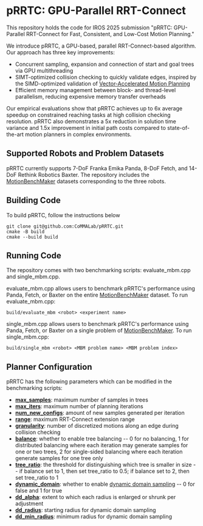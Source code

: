 # pRRTC: GPU-Parallel RRT-Connect

This repository holds the code for IROS 2025 submission "pRRTC: GPU-Parallel RRT-Connect for Fast, Consistent, and Low-Cost Motion Planning."

We introduce pRRTC, a GPU-based, parallel RRT-Connect-based algorithm. Our approach has three key improvements: 
- Concurrent sampling, expansion and connection of start and goal trees via GPU multithreading
- SIMT-optimized collision checking to quickly validate edges, inspired by the SIMD-optimized validation of [Vector-Accelerated Motion Planning](https://github.com/KavrakiLab/vamp/tree/main)
- Efficient memory management between block- and thread-level parallelism, reducing expensive memory transfer overheads

Our empirical evaluations show that pRRTC achieves up to 6x average speedup on constrained reaching tasks at high collision checking resolution. pRRTC also demonstrates a 5x reduction in solution time variance and 1.5x improvement in initial path costs compared to state-of-the-art motion planners in complex environments.

## Supported Robots and Problem Datasets
pRRTC currently supports 7-DoF Franka Emika Panda, 8-DoF Fetch, and 14-DoF Rethink Robotics Baxter. The repository includes the [MotionBenchMaker](https://github.com/KavrakiLab/motion_bench_maker) datasets corresponding to the three robots.

## Building Code
To build pRRTC, follow the instructions below
```
git clone git@github.com:CoMMALab/pRRTC.git
cmake -B build
cmake --build build
```

## Running Code
The repository comes with two benchmarking scripts: evaluate_mbm.cpp and single_mbm.cpp.

evaluate_mbm.cpp allows users to benchmark pRRTC's performance using Panda, Fetch, or Baxter on the entire [MotionBenchMaker](https://github.com/KavrakiLab/motion_bench_maker) dataset. To run evaluate_mbm.cpp:
```
build/evaluate_mbm <robot> <experiment name>
```

single_mbm.cpp allows users to benchmark pRRTC's performance using Panda, Fetch, or Baxter on a single problem of [MotionBenchMaker](https://github.com/KavrakiLab/motion_bench_maker). To run single_mbm.cpp:
```
build/single_mbm <robot> <MBM problem name> <MBM problem index>
```

## Planner Configuration
pRRTC has the following parameters which can be modified in the benchmarking scripts:
- <ins>**max_samples**</ins>: maximum number of samples in trees
- <ins>**max_iters**</ins>: maximum number of planning iterations
- <ins>**num_new_configs**</ins>: amount of new samples generated per iteration
- <ins>**range**</ins>: maximum RRT-Connect extension range
- <ins>**granularity**</ins>: number of discretized motions along an edge during collision checking
- <ins>**balance**</ins>: whether to enable tree balancing -- 0 for no balancing, 1 for distributed balancing where each iteration may generate samples for one or two trees, 2 for single-sided balancing where each iteration generate samples for one tree only
- <ins>**tree_ratio**</ins>: the threshold for distinguishing which tree is smaller in size -- if balance set to 1, then set tree_ratio to 0.5; if balance set to 2, then set tree_ratio to 1
- <ins>**dynamic_domain**</ins>: whether to enable [dynamic domain sampling](https://ieeexplore.ieee.org/abstract/document/1570709) -- 0 for false and 1 for true
- <ins>**dd_alpha**</ins>: extent to which each radius is enlarged or shrunk per adjustment
- <ins>**dd_radius**</ins>: starting radius for dynamic domain sampling
- <ins>**dd_min_radius**</ins>: minimum radius for dynamic domain sampling




